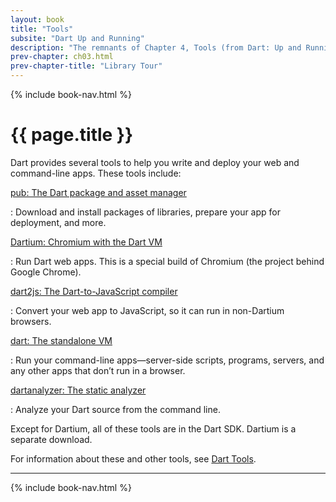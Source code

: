 ```yaml
---
layout: book
title: "Tools"
subsite: "Dart Up and Running"
description: "The remnants of Chapter 4, Tools (from Dart: Up and Running, published by O'Reilly)."
prev-chapter: ch03.html
prev-chapter-title: "Library Tour"
---
```


{% include book-nav.html %}

# {{ page.title }}

Dart provides several tools to help you write and deploy your web and
command-line apps. These tools include:

[pub: The Dart package and asset manager](/tools/pub/)

:   Download and install packages of libraries,
    prepare your app for deployment, and more.

[Dartium: Chromium with the Dart VM](/tools/dartium/)

:   Run Dart web apps. This is a special build of Chromium (the project
    behind Google Chrome).

[dart2js: The Dart-to-JavaScript compiler](/tools/dart2js/)

:   Convert your web app to JavaScript, so it can run in non-Dartium
    browsers.

[dart: The standalone VM](/tools/dart-vm/)

:   Run your command-line apps—server-side scripts, programs, servers,
    and any other apps that don’t run in a browser.

[dartanalyzer: The static analyzer](https://github.com/dart-lang/analyzer_cli#dartanalyzer)

:   Analyze your Dart source from the command line.

Except for Dartium, all of these tools are in the Dart SDK.
Dartium is a separate download.

For information about these and other tools,
see [Dart Tools](/tools/).


<hr>
{% include book-nav.html %}
